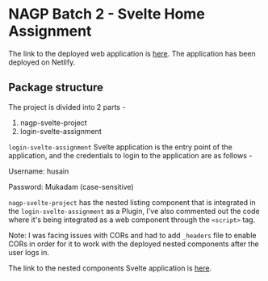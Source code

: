 # NAGP Batch 2 - Svelte Home Assignment

The link to the deployed web application is [here](https://login-svelte-assignment.netlify.app/). The application has been deployed on Netlify.

## Package structure
The project is divided into 2 parts - 
1. nagp-svelte-project
2. login-svelte-assignment

`login-svelte-assignment` Svelte application is the entry point of the application, and the credentials to login to the application are as follows -

Username: husain

Password: Mukadam (case-sensitive)

`nagp-svelte-project` has the nested listing component that is integrated in the `login-svelte-assignment` as a Plugin, I've also commented out the code where it's being integrated as a web component through the `<script>` tag.

Note: I was facing issues with CORs and had to add `_headers` file to enable CORs in order for it to work with the deployed nested components after the user logs in. 

The link to the nested components Svelte application is [here](https://nagp-svelte-assignment.netlify.app/). 


